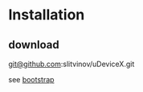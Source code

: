 Installation
============

download
--------

git@github.com:slitvinov/uDeviceX.git

see [bootstrap](bootstrap)
